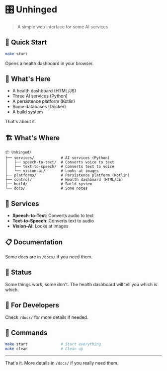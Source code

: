 # 🎛️ Unhinged

> A simple web interface for some AI services

## 🚀 **Quick Start**

```bash
make start
```

Opens a health dashboard in your browser.

## 📁 **What's Here**

- A health dashboard (HTML/JS)
- Three AI services (Python)
- A persistence platform (Kotlin)
- Some databases (Docker)
- A build system

That's about it.

## 🏗️ **What's Where**

```
📦 Unhinged/
├── services/            # AI services (Python)
│   ├── speech-to-text/  # Converts voice to text
│   ├── text-to-speech/  # Converts text to voice
│   └── vision-ai/       # Looks at images
├── platforms/           # Persistence platform (Kotlin)
├── control/             # Health dashboard (HTML/JS)
├── build/               # Build system
└── docs/                # Some notes
```

## 🔧 **Services**

- **Speech-to-Text**: Converts audio to text
- **Text-to-Speech**: Converts text to audio
- **Vision-AI**: Looks at images

## 📋 **Documentation**

Some docs are in `/docs/` if you need them.

## 🚀 **Status**

Some things work, some don't. The health dashboard will tell you which is which.

## 🎯 **For Developers**

Check `/docs/` for more details if needed.

## 🔧 **Commands**

```bash
make start               # Start everything
make clean               # Clean up
```

---

That's it. More details in `/docs/` if you really need them.
